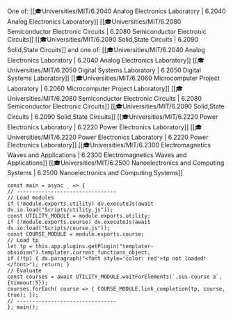 One of:
<span class="sus-course">[[🎓Universities/MIT/6.2040 Analog Electronics Laboratory | 6.2040 Analog Electronics Laboratory]]</span>
<span class="sus-course">[[🎓Universities/MIT/6.2080 Semiconductor Electronic Circuits | 6.2080 Semiconductor Electronic Circuits]]</span>
<span class="sus-course">[[🎓Universities/MIT/6.2090 Solid,State Circuits | 6.2090 Solid,State Circuits]]</span>
and one of:
<span class="sus-course">[[🎓Universities/MIT/6.2040 Analog Electronics Laboratory | 6.2040 Analog Electronics Laboratory]]</span>
<span class="sus-course">[[🎓Universities/MIT/6.2050 Digital Systems Laboratory | 6.2050 Digital Systems Laboratory]]</span>
<span class="sus-course">[[🎓Universities/MIT/6.2060 Microcomputer Project Laboratory | 6.2060 Microcomputer Project Laboratory]]</span>
<span class="sus-course">[[🎓Universities/MIT/6.2080 Semiconductor Electronic Circuits | 6.2080 Semiconductor Electronic Circuits]]</span>
<span class="sus-course">[[🎓Universities/MIT/6.2090 Solid,State Circuits | 6.2090 Solid,State Circuits]]</span>
<span class="sus-course">[[🎓Universities/MIT/6.2220 Power Electronics Laboratory | 6.2220 Power Electronics Laboratory]]</span>
<span class="sus-course">[[🎓Universities/MIT/6.2220 Power Electronics Laboratory | 6.2220 Power Electronics Laboratory]]</span>
<span class="sus-course">[[🎓Universities/MIT/6.2300 Electromagnetics Waves and Applications | 6.2300 Electromagnetics Waves and Applications]]</span>
<span class="sus-course">[[🎓Universities/MIT/6.2500 Nanoelectronics and Computing Systems | 6.2500 Nanoelectronics and Computing Systems]]</span>

```dataviewjs
const main = async _ => {
// --------------------------------
// Load modules
if (!module.exports.utility) dv.executeJs(await dv.io.load("Scripts/utility.js"));
const UTILITY_MODULE = module.exports.utility;
if (!module.exports.course) dv.executeJs(await dv.io.load("Scripts/course.js"));
const COURSE_MODULE = module.exports.course;
// Load tp
let tp = this.app.plugins.getPlugin("templater-obsidian").templater.current_functions_object;
if (!tp) { dv.paragraph("<font style='color: red'>tp not loaded!</font>"); return; }
// Evaluate
const courses = await UTILITY_MODULE.waitForElements(`.sus-course a`, {timeout:5});
courses.forEach( course => { COURSE_MODULE.link_completion(tp, course, true); });
// --------------------------------
}; main();
```